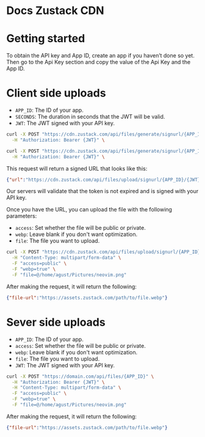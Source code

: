 # Docs Zustack CDN

# Getting started

To obtain the API key and App ID, create an app if you haven’t done so yet. 
Then go to the Api Key section and copy the value of the Api Key and the App ID.

# Client side uploads

- `APP_ID`: The ID of your app.
- `SECONDS`: The duration in seconds that the JWT will be valid.
- `JWT`: The JWT signed with your API key. 

```bash
curl -X POST "https://cdn.zustack.com/api/files/generate/signurl/{APP_ID}/{SECONDS}" \
  -H "Authorization: Bearer {JWT}" \
```

```bash
curl -X POST "https://cdn.zustack.com/api/files/generate/signurl/{APP_ID}/{SECONDS}" \
  -H "Authorization: Bearer {JWT}" \
```

This request will return a signed URL that looks like this:

```json
{"url":"https://cdn.zustack.com/api/files/upload/signurl/{APP_ID}/{JWT}"}
```

Our servers will validate that the token is not expired and is signed with your API key.

Once you have the URL, you can upload the file with the following parameters:

- `access`: Set whether the file will be public or private.
- `webp`: Leave blank if you don't want optimization.
- `file`: The file you want to upload.

```bash
curl -X POST "https://cdn.zustack.com/api/files/upload/signurl/{APP_ID}/{JWT}" \
  -H "Content-Type: multipart/form-data" \
  -F "access=public" \
  -F "webp=true" \
  -F "file=@/home/agust/Pictures/neovim.png"
```

After making the request, it will return the following:
```json
{"file-url":"https://assets.zustack.com/path/to/file.webp"}
```

# Sever side uploads

- `APP_ID`: The ID of your app.
- `access`: Set whether the file will be public or private.
- `webp`: Leave blank if you don't want optimization.
- `file`: The file you want to upload.
- `JWT`: The JWT signed with your API key. 

```bash
curl -X POST "https://domain.com/api/files/{APP_ID}" \
  -H "Authorization: Bearer {JWT}" \
  -H "Content-Type: multipart/form-data" \
  -F "access=public" \
  -F "webp=true" \
  -F "file=@/home/agust/Pictures/neovim.png"
```

After making the request, it will return the following:
```json
{"file-url":"https://assets.zustack.com/path/to/file.webp"}
```
